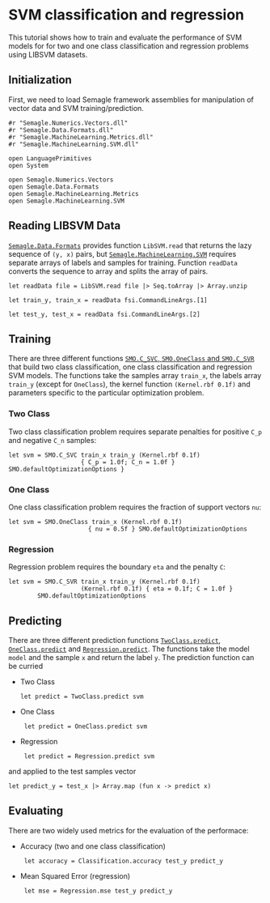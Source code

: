 # SVM classification and regression
This tutorial shows how to train and evaluate the performance of SVM models for
for two and one class classification and regression problems using LIBSVM datasets.

## Initialization
First, we need to load Semagle framework assemblies for manipulation of vector data
and SVM training/prediction.

    #r "Semagle.Numerics.Vectors.dll"
    #r "Semagle.Data.Formats.dll"
    #r "Semagle.MachineLearning.Metrics.dll"
    #r "Semagle.MachineLearning.SVM.dll"

    open LanguagePrimitives
    open System

    open Semagle.Numerics.Vectors
    open Semagle.Data.Formats
    open Semagle.MachineLearning.Metrics
    open Semagle.MachineLearning.SVM

## Reading LIBSVM Data
[`Semagle.Data.Formats`](Semagle.Data.Formats/index.html) provides function `LibSVM.read`
that returns the lazy sequence of `(y, x)` pairs, but [`Semagle.MachineLearning.SVM`](Semagle.MachineLearning.SVM/index.html)
requires separate arrays of labels and samples for training. Function `readData` converts the sequence to array and splits
the array of pairs.

    let readData file = LibSVM.read file |> Seq.toArray |> Array.unzip

    let train_y, train_x = readData fsi.CommandLineArgs.[1]

    let test_y, test_x = readData fsi.CommandLineArgs.[2]

## Training

There are three different functions [`SMO.C_SVC`, `SMO.OneClass` and `SMO.C_SVR`](reference/semagle-machinelearning-svm-smo.html)
that build two class classification, one class classification and regression SVM models. The functions take
the samples array `train_x`, the labels array `train_y` (except for `OneClass`), the kernel function `(Kernel.rbf 0.1f)` and
parameters specific to the particular optimization problem.

### Two Class
Two class classification problem requires separate penalties for positive `C_p` and negative `C_n` samples:

    let svm = SMO.C_SVC train_x train_y (Kernel.rbf 0.1f)
                        { C_p = 1.0f; C_n = 1.0f } SMO.defaultOptimizationOptions }

### One Class
One class classification problem requires the fraction of support vectors `nu`:

    let svm = SMO.OneClass train_x (Kernel.rbf 0.1f)
                          { nu = 0.5f } SMO.defaultOptimizationOptions

### Regression
Regression problem requires the boundary `eta` and the penalty `C`:

    let svm = SMO.C_SVR train_x train_y (Kernel.rbf 0.1f)
                        (Kernel.rbf 0.1f) { eta = 0.1f; C = 1.0f }
            SMO.defaultOptimizationOptions

## Predicting

There are three different prediction functions [`TwoClass.predict`](reference/semagle-machinelearning-svm-twoclass.html),
[`OneClass.predict`](reference/semagle-machinelearning-svm-oneclass.html) and
[`Regression.predict`](reference/semagle-machinelearning-svm-regression.html). The functions take the model `model` and the sample `x`
and return the label `y`. The prediction function can be curried

 *  Two Class

        let predict = TwoClass.predict svm

 * One Class

        let predict = OneClass.predict svm

 * Regression

        let predict = Regression.predict svm

and applied to the test samples vector

    let predict_y = test_x |> Array.map (fun x -> predict x)

## Evaluating
There are two widely used metrics for the evaluation of the performace:

 * Accuracy (two and one class classification)

        let accuracy = Classification.accuracy test_y predict_y

 * Mean Squared Error (regression)

        let mse = Regression.mse test_y predict_y
